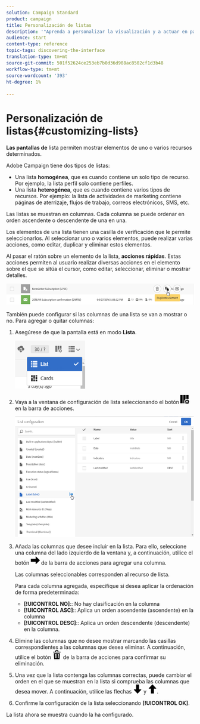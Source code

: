 ```yaml
---
solution: Campaign Standard
product: campaign
title: Personalización de listas
description: '"Aprenda a personalizar la visualización y a actuar en pantallas de lista en Adobe Campaign Standard:ordenar, filtrar, eliminar o duplicar elementos. Las pantallas de listas muestran elementos de uno o varios recursos determinados."'
audience: start
content-type: reference
topic-tags: discovering-the-interface
translation-type: tm+mt
source-git-commit: 501f52624ce253eb7b0d36d908ac8502cf1d3b48
workflow-type: tm+mt
source-wordcount: '393'
ht-degree: 1%

---
```



# Personalización de listas{#customizing-lists}

**Las pantallas de** lista permiten mostrar elementos de uno o varios recursos determinados.

Adobe Campaign tiene dos tipos de listas:

* Una lista **homogénea**, que es cuando contiene un solo tipo de recurso. Por ejemplo, la lista perfil solo contiene perfiles.
* Una lista **heterogénea**, que es cuando contiene varios tipos de recursos. Por ejemplo: la lista de actividades de marketing contiene páginas de aterrizaje, flujos de trabajo, correos electrónicos, SMS, etc.

Las listas se muestran en columnas. Cada columna se puede ordenar en orden ascendente o descendente de una en una.

Los elementos de una lista tienen una casilla de verificación que le permite seleccionarlos. Al seleccionar uno o varios elementos, puede realizar varias acciones, como editar, duplicar y eliminar estos elementos.

Al pasar el ratón sobre un elemento de la lista, **acciones rápidas**. Estas acciones permiten al usuario realizar diversas acciones en el elemento sobre el que se sitúa el cursor, como editar, seleccionar, eliminar o mostrar detalles.

![](assets/overview_list_quickactions.png)

También puede configurar si las columnas de una lista se van a mostrar o no. Para agregar o quitar columnas:

1. Asegúrese de que la pantalla está en modo **Lista**.

   ![](assets/export_list_mode_switch.png)

1. Vaya a la ventana de configuración de lista seleccionando el botón ![](assets/columnsettings.png) en la barra de acciones.

   ![](assets/list_configuration1.png)

1. Añada las columnas que desee incluir en la lista. Para ello, seleccione una columna del lado izquierdo de la ventana y, a continuación, utilice el botón ![](assets/arrowright.png) de la barra de acciones para agregar una columna.

   Las columnas seleccionables corresponden al recurso de lista.

   Para cada columna agregada, especifique si desea aplicar la ordenación de forma predeterminada:

   * **[!UICONTROL NO]**:: No hay clasificación en la columna
   * **[!UICONTROL ASC]**:: Aplica un orden ascendente (ascendente) en la columna
   * **[!UICONTROL DESC]**:: Aplica un orden descendente (descendente) en la columna.

1. Elimine las columnas que no desee mostrar marcando las casillas correspondientes a las columnas que desea eliminar. A continuación, utilice el botón ![](assets/delete.png) de la barra de acciones para confirmar su eliminación.
1. Una vez que la lista contenga las columnas correctas, puede cambiar el orden en el que se muestran en la lista si comprueba las columnas que desea mover. A continuación, utilice las flechas ![](assets/arrowdown.png) y ![](assets/arrowup.png).
1. Confirme la configuración de la lista seleccionando **[!UICONTROL OK]**.

La lista ahora se muestra cuando la ha configurado.
